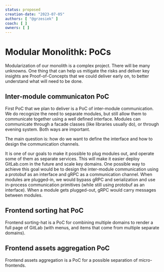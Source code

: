 ```yaml
---
status: proposed
creation-date: "2023-07-05"
authors: [ "@grzesiek" ]
coach: [ ]
owners: [ ]
---
```


# Modular Monolithk: PoCs

Modularization of our monolith is a complex project. There will be many
unknowns. One thing that can help us mitigate the risks and deliver key
insights are Proof-of-Concepts that we could deliver early on, to better
understand what will need to be done.

## Inter-module communicaton PoC

First PoC that we plan to deliver is a PoC of inter-module communication. We do
recognize the need to separate modules, but still allow them to communicate
together using a well defined interface. Modules can communicate through a
facade classes (like libraries usually do), or through evening system. Both
ways are important.

The main question is: how do we want to define the interface and how to design
the communication channels.

It is one of our goals to make it possible to plug modules out, and operate
some of them as separate services. This will make it easier deploy GitLab.com
in the future and scale key domains. One possible way to achieve this goal
would be to design the inter-module communication using a protobuf as an
interface and gRPC as a communication channel. When modules are plugged-in, we
would bypass gRPC and serialization and use in-process communication primitives
(while still using protobuf as an interface). When a module gets plugged-out,
gRPC would carry messages between modules.

## Frontend sorting hat PoC

Frontend sorting-hat is a PoC for combining multiple domains to render a full
page of GitLab (with menus, and items that come from multiple separate
domains).

## Frontend assets aggregation PoC

Frontend assets aggregation is a PoC for a possible separation of micro-frontends.
